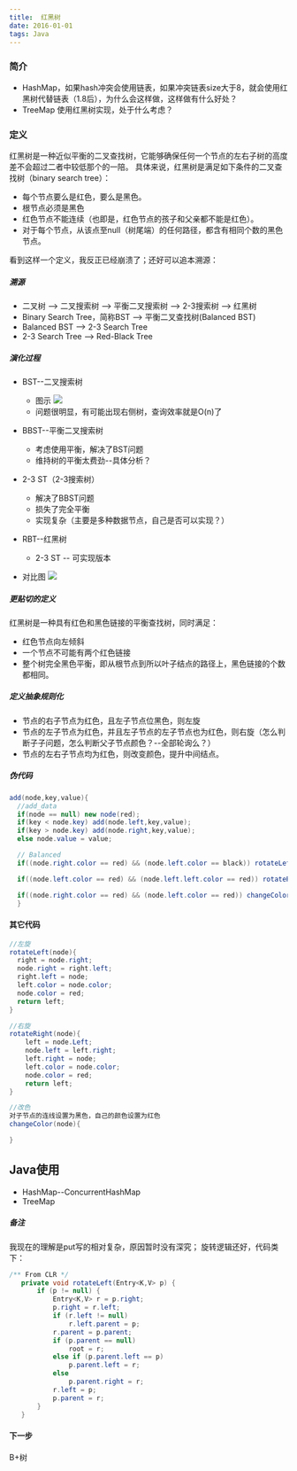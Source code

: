 ```yaml
---
title:  红黑树
date: 2016-01-01
tags: Java
---
```


### 简介
- HashMap，如果hash冲突会使用链表，如果冲突链表size大于8，就会使用红黑树代替链表（1.8后），为什么会这样做，这样做有什么好处？
- TreeMap 使用红黑树实现，处于什么考虑？
### 定义
红黑树是一种近似平衡的二叉查找树，它能够确保任何一个节点的左右子树的高度差不会超过二者中较低那个的一陪。
具体来说，红黑树是满足如下条件的二叉查找树（binary search tree）：
- 每个节点要么是红色，要么是黑色。
- 根节点必须是黑色
- 红色节点不能连续（也即是，红色节点的孩子和父亲都不能是红色）。
- 对于每个节点，从该点至null（树尾端）的任何路径，都含有相同个数的黑色节点。

<!-- more -->

看到这样一个定义，我反正已经崩溃了；还好可以追本溯源：
##### 溯源
- 二叉树 --> 二叉搜索树 --> 平衡二叉搜索树 --> 2-3搜索树 --> 红黑树
- Binary Search Tree，简称BST --> 平衡二叉查找树(Balanced BST)
- Balanced BST -->  2-3 Search Tree
- 2-3 Search Tree --> Red-Black Tree

##### 演化过程
- BST--二叉搜索树
  - 图示
  ![](https://bamboog.github.io/images/java/bst.jpg)
  - 问题很明显，有可能出现右侧树，查询效率就是O(n)了

- BBST--平衡二叉搜索树
  - 考虑使用平衡，解决了BST问题
  - 维持树的平衡太费劲--具体分析？

- 2-3 ST（2-3搜索树）
  - 解决了BBST问题
  - 损失了完全平衡
  - 实现复杂（主要是多种数据节点，自己是否可以实现？）

- RBT--红黑树
  - 2-3 ST -- 可实现版本

- 对比图
![](https://bamboog.github.io/images/java/23-rbt.jpg)


##### 更贴切的定义
红黑树是一种具有红色和黑色链接的平衡查找树，同时满足：
- 红色节点向左倾斜
- 一个节点不可能有两个红色链接
- 整个树完全黑色平衡，即从根节点到所以叶子结点的路径上，黑色链接的个数都相同。

##### 定义抽象规则化
- 节点的右子节点为红色，且左子节点位黑色，则左旋
- 节点的左子节点为红色，并且左子节点的左子节点也为红色，则右旋（怎么判断子子问题，怎么判断父子节点颜色？--全部轮询么？）
- 节点的左右子节点均为红色，则改变颜色，提升中间结点。

##### 伪代码
```java
add(node,key,value){
  //add_data
  if(node == null) new node(red);
  if(key < node.key) add(node.left,key,value);
  if(key > node.key) add(node.right,key,value);
  else node.value = value;

  // Balanced
  if((node.right.color == red) && (node.left.color == black)) rotateLeft(node);

  if((node.left.color == red) && (node.left.left.color == red)) rotateRight(node);

  if((node.right.color == red) && (node.left.color == red)) changeColor(node);
  }
```
#### 其它代码

``` java
//左旋
rotateLeft(node){
  right = node.right;
  node.right = right.left;
  right.left = node;
  left.color = node.color;
  node.color = red;
  return left;
}

//右旋
rotateRight(node){
    left = node.Left;
    node.left = left.right;
    left.right = node;
    left.color = node.color;
    node.color = red;
    return left;
}

//改色
对子节点的连线设置为黑色，自己的颜色设置为红色
changeColor(node){

}
```

## Java使用

- HashMap--ConcurrentHashMap
- TreeMap
##### 备注
我现在的理解是put写的相对复杂，原因暂时没有深究；
旋转逻辑还好，代码类下：
```java
/** From CLR */
   private void rotateLeft(Entry<K,V> p) {
       if (p != null) {
           Entry<K,V> r = p.right;
           p.right = r.left;
           if (r.left != null)
               r.left.parent = p;
           r.parent = p.parent;
           if (p.parent == null)
               root = r;
           else if (p.parent.left == p)
               p.parent.left = r;
           else
               p.parent.right = r;
           r.left = p;
           p.parent = r;
       }
   }
```


#### 下一步
B+树
